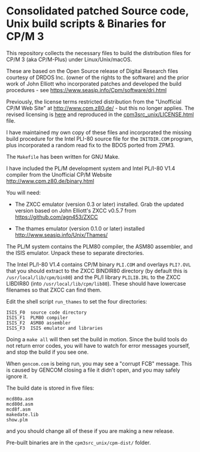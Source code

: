 # Consolidated patched Source code, Unix build scripts & Binaries for CP/M 3

This repository collects the necessary files to build the distribution
files for CP/M 3 (aka CP/M-Plus) under Linux/Unix/macOS.

These are based on the Open Source release of Digital Research files
courtesy of DRDOS Inc. (owner of the rights to the software) and the
prior work of John Elliott who incorporated patches and developed the
build procedures - see https://www.seasip.info/Cpm/software/dri.html

Previously, the license terms restricted distribution from the
"Unofficial CP/M Web Site" at http://www.cpm.z80.de/ - but this
no longer applies.  The revised licensing is
[here](http://www.cpm.z80.de/license.html)
and reproduced in the
[cpm3src_unix/LICENSE.html](https://raw.githubusercontent.com/agn453/cpm3/master/cpm3src_unix/LICENSE.html)
file.

I have maintained my own copy of these files and incorporated the
missing build procedure for the Intel PLI-80 source file for the
```INITDIR.COM``` program, plus incorporated a random read fix to
the BDOS ported from ZPM3.

The ```Makefile``` has been written for GNU Make.

I have included the PL/M development system and Intel PL/I-80 V1.4 compiler
from the Unofficial CP/M Website http://www.cpm.z80.de/binary.html

You will need:

* The ZXCC emulator (version 0.3 or later) installed.  Grab the
updated version based on John Elliott's ZXCC v0.5.7 from
https://github.com/agn453/ZXCC

* The thames emulator (version 0.1.0 or later) installed
http://www.seasip.info/Unix/Thames/

The PL/M system contains the PLM80 compiler, the ASM80 assembler, and the 
ISIS emulator. Unpack these to separate directories.

The Intel PL/I-80 V1.4 contains CP/M binary ```PLI.COM``` and overlays
```PLI?.OVL``` that you should extract to the ZXCC BINDIR80 directory
(by default this is ```/usr/local/lib/cpm/bin80```) and the PL/I library
```PLILIB.IRL``` to the ZXCC LIBDIR80 (into ```/usr/local/lib/cpm/lib80```).
These should have lowercase filenames so that ZXCC can find them.

Edit the shell script ```run_thames``` to set the four directories:

```
ISIS_F0  source code directory
ISIS_F1  PLM80 compiler
ISIS_F2  ASM80 assembler
ISIS_F3  ISIS emulator and libraries
```

Doing a ```make all``` will then set the build in motion. Since the
build tools do not return error codes, you will have to watch for error
messages yourself, and stop the build if you see one.

When ```gencom.com``` is being run, you may see a "corrupt FCB" message.
This is caused by GENCOM closing a file it didn't open, and you may
safely ignore it.

The build date is stored in five files:

```
mcd80a.asm
mcd80d.asm
mcd8f.asm
makedate.lib
show.plm
```

and you should change all of these if you are making a new release.

Pre-built binaries are in the ```cpm3src_unix/cpm-dist/``` folder.


